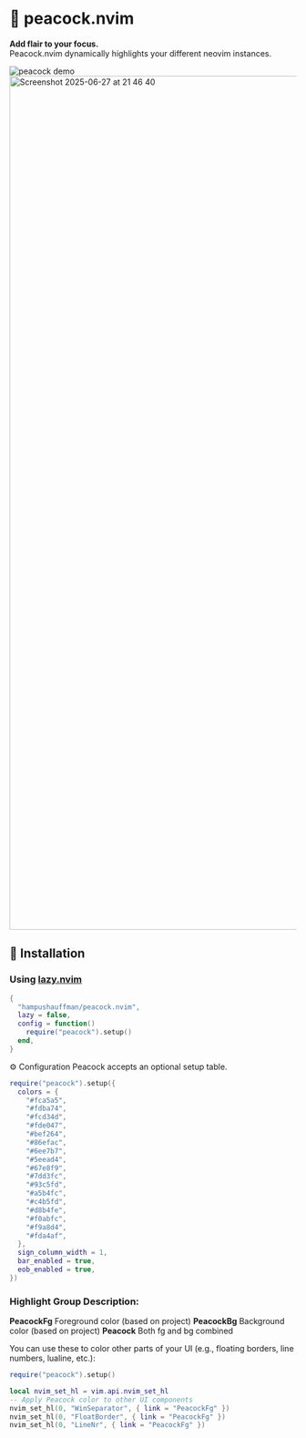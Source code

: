 # 🦚 peacock.nvim

**Add flair to your focus.**  
Peacock.nvim dynamically highlights your different neovim instances.

![peacock demo](https://user-images.githubusercontent.com/your-demo-gif-url.gif)
<img width="1500" alt="Screenshot 2025-06-27 at 21 46 40" src="https://github.com/user-attachments/assets/fd67dffe-4eb6-4b12-9c25-97195023031c" />


## 🚀 Installation

### Using [lazy.nvim](https://github.com/folke/lazy.nvim)

```lua
{
  "hampushauffman/peacock.nvim",
  lazy = false,
  config = function()
    require("peacock").setup()
  end,
}
```
⚙️ Configuration
Peacock accepts an optional setup table.

```lua
require("peacock").setup({
  colors = {
    "#fca5a5",
    "#fdba74",
    "#fcd34d",
    "#fde047",
    "#bef264",
    "#86efac",
    "#6ee7b7",
    "#5eead4",
    "#67e8f9",
    "#7dd3fc",
    "#93c5fd",
    "#a5b4fc",
    "#c4b5fd",
    "#d8b4fe",
    "#f0abfc",
    "#f9a8d4",
    "#fda4af",
  },
  sign_column_width = 1,
  bar_enabled = true,
  eob_enabled = true,
})
```

### Highlight Group	Description:
**PeacockFg**	Foreground color (based on project)
**PeacockBg**	Background color (based on project)
**Peacock**	Both fg and bg combined

You can use these to color other parts of your UI (e.g., floating borders, line numbers, lualine, etc.):
```lua
require("peacock").setup()

local nvim_set_hl = vim.api.nvim_set_hl
-- Apply Peacock color to other UI components
nvim_set_hl(0, "WinSeparator", { link = "PeacockFg" })
nvim_set_hl(0, "FloatBorder", { link = "PeacockFg" })
nvim_set_hl(0, "LineNr", { link = "PeacockFg" })

```
